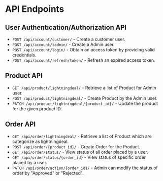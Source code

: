# API Endpoints

## User Authentication/Authorization API

- `POST /api/account/customer/` - Create a customer user.
- `POST /api/account/tadmin/` - Create a Admin user.
- `POST /api/account/login/` - Obtain an access token by providing valid credentials.
- `POST /api/account/refresh/token/` - Refresh an expired access token.

## Product API

- `GET /api/product/lightningdeal/` - Retrieve a list of Product for Admin user.
- `POST /api/product/lightningdeal/` - Create Product by the Admin user.
- `PATCH /api/product/lightningdeal/{product_id}/` - Update the product for the given product ID.


## Order API

- `GET /api/order/lightningdeal/` - Retrieve a list of Product which are categorize as lightningdeal.
- `POST /api/order/{product_id}/` - Create Order for the Product.
- `GET /api/order/status/` - View status of all order placed by a user.
- `GET /api/order/status/{order_id}` - View status of specific order placed by a user.
- `PATCH /api/order/action/{order_id}/` - Admin can modify the status of order by "Approved" or "Rejected".
